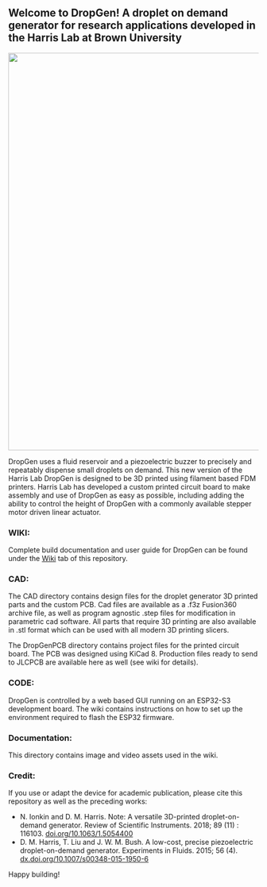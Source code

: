 
## Welcome to DropGen! A droplet on demand generator for research applications developed in the Harris Lab at Brown University

<p align="center">
  <img src="https://github.com/harrislab-brown/Filament_DropGen/blob/main/DOCUMENTATION/DGD_00.jpeg" width="800">
</p>


DropGen uses a fluid reservoir and a piezoelectric buzzer to precisely and repeatably dispense small droplets on demand. 
This new version of the Harris Lab DropGen is designed to be 3D printed using filament based FDM printers. Harris Lab has developed a custom printed circuit board to make assembly and use of DropGen as easy as possible, including adding the ability to control the height of DropGen with a commonly available stepper motor driven linear actuator. 

### WIKI:
Complete build documentation and user guide for DropGen can be found under the [Wiki](https://github.com/harrislab-brown/Filament_DropGen/wiki) tab of this repository.

### CAD: 
The CAD directory contains design files for the droplet generator 3D printed parts and the custom PCB. 
Cad files are available as a .f3z Fusion360 archive file, as well as program agnostic .step files for modification in parametric cad software. All parts that require 3D printing are also available in .stl format which can be used with all modern 3D printing slicers. 

The DropGenPCB directory contains project files for the printed circuit board. The PCB was designed using KiCad 8. Production files ready to send to JLCPCB are available here as well (see wiki for details). 

### CODE: 
DropGen is controlled by a web based GUI running on an ESP32-S3 development board. The wiki contains instructions on how to set up the environment required to flash the ESP32 firmware. 

### Documentation: 
This directory contains image and video assets used in the wiki. 

### Credit: 
If you use or adapt the device for academic publication, please cite this repository as well as the preceding works:
* N. Ionkin and D. M. Harris.  Note: A versatile 3D-printed droplet-on-demand generator. Review of Scientific Instruments. 2018; 89 (11) : 116103. [doi.org/10.1063/1.5054400](doi.org/10.1063/1.5054400)
* D. M. Harris, T. Liu and J. W. M. Bush. A low-cost, precise piezoelectric droplet-on-demand generator. Experiments in Fluids. 2015; 56 (4). [dx.doi.org/10.1007/s00348-015-1950-6](dx.doi.org/10.1007/s00348-015-1950-6)

Happy building! 
